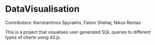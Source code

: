 # DataVisualisation

Contributors: Kwnstantinos Spyrakhs, Fation Shehaj, Nikos Rentas

This is a project that visualises user generated SQL queries to different types of charts using d3.js.
